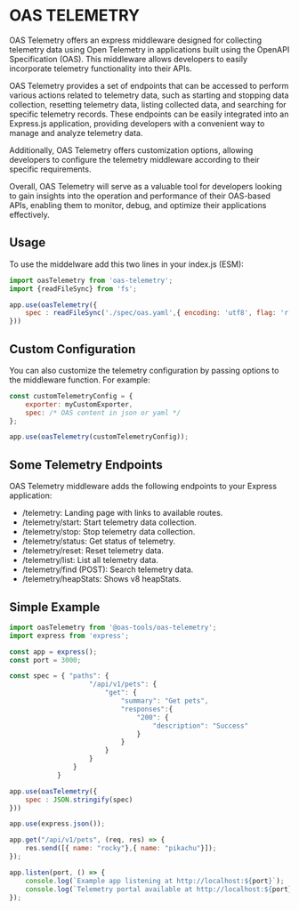 # OAS TELEMETRY

OAS Telemetry offers an express middleware designed for collecting telemetry data using Open Telemetry in applications built using the OpenAPI Specification (OAS). This middleware allows developers to easily incorporate telemetry functionality into their APIs.

OAS Telemetry provides a set of endpoints that can be accessed to perform various actions related to telemetry data, such as starting and stopping data collection, resetting telemetry data, listing collected data, and searching for specific telemetry records. These endpoints can be easily integrated into an Express.js application, providing developers with a convenient way to manage and analyze telemetry data.

Additionally, OAS Telemetry offers customization options, allowing developers to configure the telemetry middleware according to their specific requirements.

Overall, OAS Telemetry will serve as a valuable tool for developers looking to gain insights into the operation and performance of their OAS-based APIs, enabling them to monitor, debug, and optimize their applications effectively.





## Usage
To use the middelware add this two lines in your index.js (ESM):
```js
import oasTelemetry from 'oas-telemetry';
import {readFileSync} from 'fs';

app.use(oasTelemetry({
    spec : readFileSync('./spec/oas.yaml',{ encoding: 'utf8', flag: 'r' })
}))

```

## Custom Configuration

You can also customize the telemetry configuration by passing options to the middleware function. For example:
```js
const customTelemetryConfig = {
    exporter: myCustomExporter,
    spec: /* OAS content in json or yaml */
};

app.use(oasTelemetry(customTelemetryConfig));
```
## Some Telemetry Endpoints

OAS Telemetry middleware adds the following endpoints to your Express application:

- /telemetry: Landing page with links to available routes.
- /telemetry/start: Start telemetry data collection.
- /telemetry/stop: Stop telemetry data collection.
- /telemetry/status: Get status of telemetry.
- /telemetry/reset: Reset telemetry data.
- /telemetry/list: List all telemetry data.
- /telemetry/find (POST): Search telemetry data.
- /telemetry/heapStats: Shows v8 heapStats.


## Simple Example
```js index.mjs
import oasTelemetry from '@oas-tools/oas-telemetry';
import express from 'express';

const app = express();
const port = 3000;

const spec = { "paths": {
                    "/api/v1/pets": {
                        "get": {
                            "summary": "Get pets",
                            "responses":{
                                "200": {
                                    "description": "Success"
                                }
                            }
                        }
                    }
                }
            }

app.use(oasTelemetry({
    spec : JSON.stringify(spec)
}))

app.use(express.json());

app.get("/api/v1/pets", (req, res) => {
    res.send([{ name: "rocky"},{ name: "pikachu"}]);
});

app.listen(port, () => {
    console.log(`Example app listening at http://localhost:${port}`);
    console.log(`Telemetry portal available at http://localhost:${port}/telemetry`);
});
```

